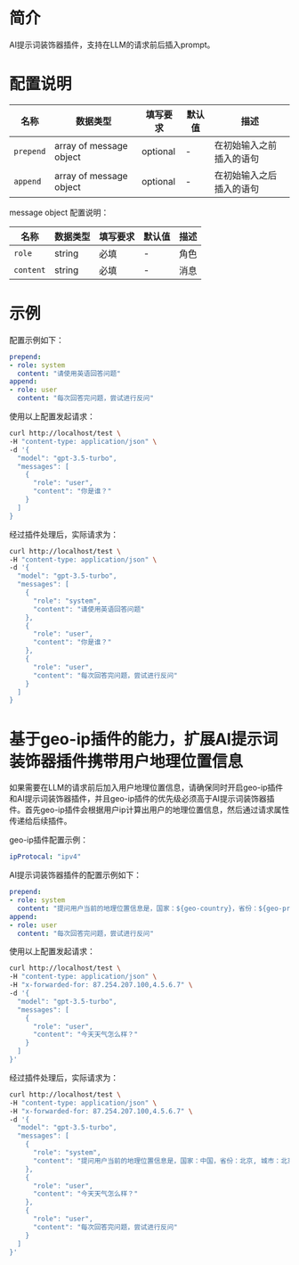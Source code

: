 # 简介
AI提示词装饰器插件，支持在LLM的请求前后插入prompt。

# 配置说明

| 名称 | 数据类型 | 填写要求 | 默认值 | 描述 |
|----------------|-----------------|------|-----|----------------------------------|
| `prepend` | array of message object | optional | - | 在初始输入之前插入的语句 |
| `append` | array of message object | optional | - | 在初始输入之后插入的语句 |

message object 配置说明：

| 名称 | 数据类型 | 填写要求 | 默认值 | 描述 |
|----------------|-----------------|------|-----|----------------------------------|
| `role` | string | 必填 | - | 角色 |
| `content` | string | 必填 | - | 消息 |

# 示例

配置示例如下：

```yaml
prepend:
- role: system
  content: "请使用英语回答问题"
append:
- role: user
  content: "每次回答完问题，尝试进行反问"
```

使用以上配置发起请求：

```bash
curl http://localhost/test \
-H "content-type: application/json" \
-d '{
  "model": "gpt-3.5-turbo",
  "messages": [
    {
      "role": "user",
      "content": "你是谁？"
    }
  ]
}
```

经过插件处理后，实际请求为：

```bash
curl http://localhost/test \
-H "content-type: application/json" \
-d '{
  "model": "gpt-3.5-turbo",
  "messages": [
    {
      "role": "system",
      "content": "请使用英语回答问题"
    },
    {
      "role": "user",
      "content": "你是谁？"
    },
    {
      "role": "user",
      "content": "每次回答完问题，尝试进行反问"
    }
  ]
}
```


# 基于geo-ip插件的能力，扩展AI提示词装饰器插件携带用户地理位置信息
如果需要在LLM的请求前后加入用户地理位置信息，请确保同时开启geo-ip插件和AI提示词装饰器插件，并且geo-ip插件的优先级必须高于AI提示词装饰器插件。首先geo-ip插件会根据用户ip计算出用户的地理位置信息，然后通过请求属性传递给后续插件。

geo-ip插件配置示例：
```yaml
ipProtocal: "ipv4"
```




AI提示词装饰器插件的配置示例如下：
```yaml
prepend:
- role: system
  content: "提问用户当前的地理位置信息是，国家：${geo-country}，省份：${geo-province}, 城市：${geo-city}"
append:
- role: user
  content: "每次回答完问题，尝试进行反问"
```

使用以上配置发起请求：

```bash
curl http://localhost/test \
-H "content-type: application/json" \
-H "x-forwarded-for: 87.254.207.100,4.5.6.7" \
-d '{
  "model": "gpt-3.5-turbo",
  "messages": [
    {
      "role": "user",
      "content": "今天天气怎么样？"
    }
  ]
}'
```

经过插件处理后，实际请求为：

```bash
curl http://localhost/test \
-H "content-type: application/json" \
-H "x-forwarded-for: 87.254.207.100,4.5.6.7" \
-d '{
  "model": "gpt-3.5-turbo",
  "messages": [
    {
      "role": "system",
      "content": "提问用户当前的地理位置信息是，国家：中国，省份：北京, 城市：北京"
    },
    {
      "role": "user",
      "content": "今天天气怎么样？"
    },
    {
      "role": "user",
      "content": "每次回答完问题，尝试进行反问"
    }
  ]
}'
```


